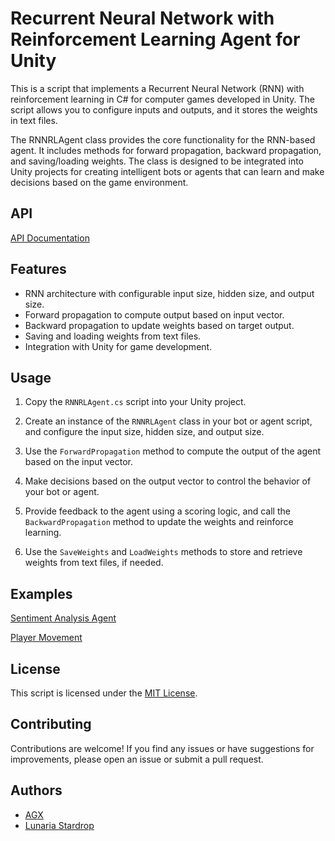 # Recurrent Neural Network with Reinforcement Learning Agent for Unity

This is a script that implements a Recurrent Neural Network (RNN) with reinforcement learning in C# for computer games developed in Unity. The script allows you to configure inputs and outputs, and it stores the weights in text files.

The RNNRLAgent class provides the core functionality for the RNN-based agent. It includes methods for forward propagation, backward propagation, and saving/loading weights. The class is designed to be integrated into Unity projects for creating intelligent bots or agents that can learn and make decisions based on the game environment.

## API

[API Documentation](./RNNRLAgent_API.md)

## Features

- RNN architecture with configurable input size, hidden size, and output size.
- Forward propagation to compute output based on input vector.
- Backward propagation to update weights based on target output.
- Saving and loading weights from text files.
- Integration with Unity for game development.

## Usage

1. Copy the `RNNRLAgent.cs` script into your Unity project.

2. Create an instance of the `RNNRLAgent` class in your bot or agent script, and configure the input size, hidden size, and output size.

3. Use the `ForwardPropagation` method to compute the output of the agent based on the input vector.

4. Make decisions based on the output vector to control the behavior of your bot or agent.

5. Provide feedback to the agent using a scoring logic, and call the `BackwardPropagation` method to update the weights and reinforce learning.

6. Use the `SaveWeights` and `LoadWeights` methods to store and retrieve weights from text files, if needed.

## Examples

[Sentiment Analysis Agent](./examples/SentimentAnalysisAgentExample.md)

[Player Movement](./examples/PlayerMovementWithRNN.md)

## License

This script is licensed under the [MIT License](LICENSE).

## Contributing

Contributions are welcome! If you find any issues or have suggestions for improvements, please open an issue or submit a pull request.

## Authors

- [AGX](https://github.com/agx-r)
- [Lunaria Stardrop](https://github.com/LunariaStardrop)
